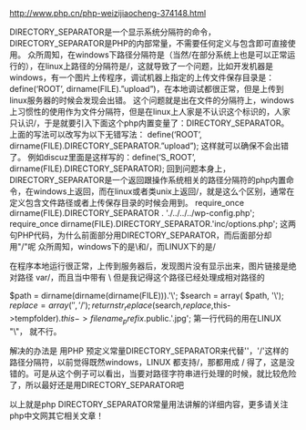 http://www.php.cn/php-weizijiaocheng-374148.html

DIRECTORY_SEPARATOR是一个显示系统分隔符的命令，DIRECTORY_SEPARATOR是PHP的内部常量，不需要任何定义与包含即可直接使用。
众所周知，在windows下路径分隔符是（当然/在部分系统上也是可以正常运行的），在linux上路径的分隔符是/，这就导致了一个问题，比如开发机器是windows，有一个图片上传程序，调试机器上指定的上传文件保存目录是：define(‘ROOT’, dirname(FILE).”upload”)，在本地调试都很正常，但是上传到linux服务器的时候会发现会出错。
这个问题就是出在文件的分隔符上，windows上习惯性的使用作为文件分隔符，但是在linux上人家是不认识这个标识的，人家只认识/，于是就要引入下面这个php内置变量了：DIRECTORY_SEPARATOR。
上面的写法可以改写为以下无错写法：
define(‘ROOT’, dirname(FILE).DIRECTORY_SEPARATOR.”upload”);
这样就可以确保不会出错了。
例如discuz里面是这样写的：define(‘S_ROOT’, dirname(FILE).DIRECTORY_SEPARATOR);
回到问题本身上，DIRECTORY_SEPARATOR是一个返回跟操作系统相关的路径分隔符的php内置命令，在windows上返回，而在linux或者类unix上返回/，就是这么个区别，通常在定义包含文件路径或者上传保存目录的时候会用到。
require_once dirname(FILE).DIRECTORY_SEPARATOR . './../../../wp-config.php';
require_once dirname(FILE).DIRECTORY_SEPARATOR.'inc/options.php';
这两句PHP代码，为什么前面部分用DIRECTORY_SEPARATOR，而后面部分却用"/"呢
众所周知，windows下的是\和/，而LINUX下的是/

在程序本地运行很正常，上传到服务器后，发现图片没有显示出来，图片链接是绝对路径 var/，而且当中带有 \ 但是我记得这个路径已经处理成相对路径的

$path    = dirname(dirname(dirname(FILE))).'\\';
$search = array( $path, '\\');
$replace = array( '', '/');
return str_replace($search,$replace,$this->tempfolder).$this->filename_prefix.$public.'.jpg';
第一行代码的用在LINUX "\\"， 就不行。

解决的办法是 用PHP 预定义常量DIRECTORY_SEPARATOR来代替'\'，'/'这样的路径分隔符，以前觉得既然windows，LINUX 都支持/，那都用成 / 得了，这是没错的。可是从这个例子可以看出，当要对路径字符串进行处理的时候，就比较危险了，所以最好还是用DIRECTORY_SEPARATOR吧

以上就是php DIRECTORY_SEPARATOR常量用法讲解的详细内容，更多请关注php中文网其它相关文章！